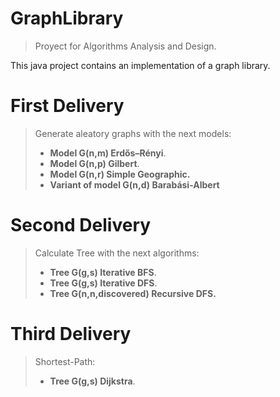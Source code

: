 # GraphLibrary
>Proyect for Algorithms Analysis and Design.

This java project contains an implementation of a graph library.
#  First Delivery 
> Generate aleatory graphs with the next models:
> * **Model G(n,m) Erdős–Rényi**.
> * **Model G(n,p) Gilbert**.
> * **Model G(n,r) Simple Geographic.**
> * **Variant of model G(n,d) Barabási-Albert**
#  Second Delivery 
> Calculate Tree with the next algorithms:
> * **Tree G(g,s)  Iterative BFS**.
> * **Tree G(g,s)  Iterative DFS**.
> * **Tree G(n,n,discovered) Recursive DFS.**
#  Third Delivery 
> Shortest-Path:
> * **Tree G(g,s) Dijkstra**.
